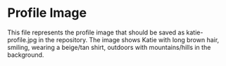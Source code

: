 # Profile Image
This file represents the profile image that should be saved as katie-profile.jpg in the repository.
The image shows Katie with long brown hair, smiling, wearing a beige/tan shirt, outdoors with mountains/hills in the background.
